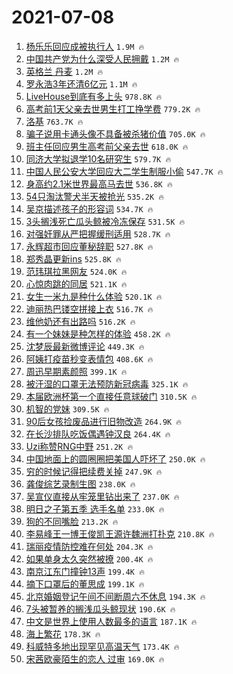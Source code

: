 # 2021-07-08

1. [杨乐乐回应成被执行人](https://s.weibo.com/weibo?q=%23%E6%9D%A8%E4%B9%90%E4%B9%90%E5%9B%9E%E5%BA%94%E6%88%90%E8%A2%AB%E6%89%A7%E8%A1%8C%E4%BA%BA%23&Refer=top) `1.9M 🔥`
1. [中国共产党为什么深受人民拥戴](https://s.weibo.com/weibo?q=%23%E4%B8%AD%E5%9B%BD%E5%85%B1%E4%BA%A7%E5%85%9A%E4%B8%BA%E4%BB%80%E4%B9%88%E6%B7%B1%E5%8F%97%E4%BA%BA%E6%B0%91%E6%8B%A5%E6%88%B4%23&Refer=top) `1.2M 🔥`
1. [英格兰 丹麦](https://s.weibo.com/weibo?q=%E8%8B%B1%E6%A0%BC%E5%85%B0%20%E4%B8%B9%E9%BA%A6&Refer=top) `1.2M 🔥`
1. [罗永浩3年还清6亿元](https://s.weibo.com/weibo?q=%23%E7%BD%97%E6%B0%B8%E6%B5%A93%E5%B9%B4%E8%BF%98%E6%B8%856%E4%BA%BF%E5%85%83%23&Refer=top) `1.1M 🔥`
1. [LiveHouse到底有多上头](https://s.weibo.com/weibo?q=%23LiveHouse%E5%88%B0%E5%BA%95%E6%9C%89%E5%A4%9A%E4%B8%8A%E5%A4%B4%23&Refer=top) `978.8K 🔥`
1. [高考前1天父亲去世男生打工挣学费](https://s.weibo.com/weibo?q=%23%E9%AB%98%E8%80%83%E5%89%8D1%E5%A4%A9%E7%88%B6%E4%BA%B2%E5%8E%BB%E4%B8%96%E7%94%B7%E7%94%9F%E6%89%93%E5%B7%A5%E6%8C%A3%E5%AD%A6%E8%B4%B9%23&Refer=top) `779.2K 🔥`
1. [洛基](https://s.weibo.com/weibo?q=%E6%B4%9B%E5%9F%BA&Refer=top) `763.7K 🔥`
1. [骗子说用卡通头像不具备被杀猪价值](https://s.weibo.com/weibo?q=%23%E9%AA%97%E5%AD%90%E8%AF%B4%E7%94%A8%E5%8D%A1%E9%80%9A%E5%A4%B4%E5%83%8F%E4%B8%8D%E5%85%B7%E5%A4%87%E8%A2%AB%E6%9D%80%E7%8C%AA%E4%BB%B7%E5%80%BC%23&Refer=top) `705.0K 🔥`
1. [班主任回应男生高考前父亲去世](https://s.weibo.com/weibo?q=%23%E7%8F%AD%E4%B8%BB%E4%BB%BB%E5%9B%9E%E5%BA%94%E7%94%B7%E7%94%9F%E9%AB%98%E8%80%83%E5%89%8D%E7%88%B6%E4%BA%B2%E5%8E%BB%E4%B8%96%23&Refer=top) `618.0K 🔥`
1. [同济大学拟退学10名研究生](https://s.weibo.com/weibo?q=%23%E5%90%8C%E6%B5%8E%E5%A4%A7%E5%AD%A6%E6%8B%9F%E9%80%80%E5%AD%A610%E5%90%8D%E7%A0%94%E7%A9%B6%E7%94%9F%23&Refer=top) `579.7K 🔥`
1. [中国人民公安大学回应大二学生制服小偷](https://s.weibo.com/weibo?q=%23%E4%B8%AD%E5%9B%BD%E4%BA%BA%E6%B0%91%E5%85%AC%E5%AE%89%E5%A4%A7%E5%AD%A6%E5%9B%9E%E5%BA%94%E5%A4%A7%E4%BA%8C%E5%AD%A6%E7%94%9F%E5%88%B6%E6%9C%8D%E5%B0%8F%E5%81%B7%23&Refer=top) `547.7K 🔥`
1. [身高约2.1米世界最高马去世](https://s.weibo.com/weibo?q=%23%E8%BA%AB%E9%AB%98%E7%BA%A62.1%E7%B1%B3%E4%B8%96%E7%95%8C%E6%9C%80%E9%AB%98%E9%A9%AC%E5%8E%BB%E4%B8%96%23&Refer=top) `536.8K 🔥`
1. [54只淘汰警犬半天被抢光](https://s.weibo.com/weibo?q=%2354%E5%8F%AA%E6%B7%98%E6%B1%B0%E8%AD%A6%E7%8A%AC%E5%8D%8A%E5%A4%A9%E8%A2%AB%E6%8A%A2%E5%85%89%23&Refer=top) `535.2K 🔥`
1. [吴京描述孩子的形容词](https://s.weibo.com/weibo?q=%23%E5%90%B4%E4%BA%AC%E6%8F%8F%E8%BF%B0%E5%AD%A9%E5%AD%90%E7%9A%84%E5%BD%A2%E5%AE%B9%E8%AF%8D%23&Refer=top) `534.7K 🔥`
1. [3头搁浅死亡瓜头鲸被冷冻保存](https://s.weibo.com/weibo?q=%233%E5%A4%B4%E6%90%81%E6%B5%85%E6%AD%BB%E4%BA%A1%E7%93%9C%E5%A4%B4%E9%B2%B8%E8%A2%AB%E5%86%B7%E5%86%BB%E4%BF%9D%E5%AD%98%23&Refer=top) `531.5K 🔥`
1. [对强奸罪从严把握缓刑适用](https://s.weibo.com/weibo?q=%23%E5%AF%B9%E5%BC%BA%E5%A5%B8%E7%BD%AA%E4%BB%8E%E4%B8%A5%E6%8A%8A%E6%8F%A1%E7%BC%93%E5%88%91%E9%80%82%E7%94%A8%23&Refer=top) `528.7K 🔥`
1. [永辉超市回应董秘辞职](https://s.weibo.com/weibo?q=%23%E6%B0%B8%E8%BE%89%E8%B6%85%E5%B8%82%E5%9B%9E%E5%BA%94%E8%91%A3%E7%A7%98%E8%BE%9E%E8%81%8C%23&Refer=top) `527.8K 🔥`
1. [郑秀晶更新ins](https://s.weibo.com/weibo?q=%23%E9%83%91%E7%A7%80%E6%99%B6%E6%9B%B4%E6%96%B0ins%23&Refer=top) `525.8K 🔥`
1. [范玮琪拉黑网友](https://s.weibo.com/weibo?q=%23%E8%8C%83%E7%8E%AE%E7%90%AA%E6%8B%89%E9%BB%91%E7%BD%91%E5%8F%8B%23&Refer=top) `524.0K 🔥`
1. [心惊肉跳的同居](https://s.weibo.com/weibo?q=%E5%BF%83%E6%83%8A%E8%82%89%E8%B7%B3%E7%9A%84%E5%90%8C%E5%B1%85&Refer=top) `521.1K 🔥`
1. [女生一米九是种什么体验](https://s.weibo.com/weibo?q=%23%E5%A5%B3%E7%94%9F%E4%B8%80%E7%B1%B3%E4%B9%9D%E6%98%AF%E7%A7%8D%E4%BB%80%E4%B9%88%E4%BD%93%E9%AA%8C%23&Refer=top) `520.1K 🔥`
1. [迪丽热巴镂空拼接上衣](https://s.weibo.com/weibo?q=%23%E8%BF%AA%E4%B8%BD%E7%83%AD%E5%B7%B4%E9%95%82%E7%A9%BA%E6%8B%BC%E6%8E%A5%E4%B8%8A%E8%A1%A3%23&Refer=top) `516.7K 🔥`
1. [维他奶还有出路吗](https://s.weibo.com/weibo?q=%23%E7%BB%B4%E4%BB%96%E5%A5%B6%E8%BF%98%E6%9C%89%E5%87%BA%E8%B7%AF%E5%90%97%23&Refer=top) `516.2K 🔥`
1. [有一个妹妹是种怎样的体验](https://s.weibo.com/weibo?q=%23%E6%9C%89%E4%B8%80%E4%B8%AA%E5%A6%B9%E5%A6%B9%E6%98%AF%E7%A7%8D%E6%80%8E%E6%A0%B7%E7%9A%84%E4%BD%93%E9%AA%8C%23&Refer=top) `458.2K 🔥`
1. [沈梦辰最新微博评论](https://s.weibo.com/weibo?q=%23%E6%B2%88%E6%A2%A6%E8%BE%B0%E6%9C%80%E6%96%B0%E5%BE%AE%E5%8D%9A%E8%AF%84%E8%AE%BA%23&Refer=top) `449.3K 🔥`
1. [阿姨打疫苗秒变表情包](https://s.weibo.com/weibo?q=%23%E9%98%BF%E5%A7%A8%E6%89%93%E7%96%AB%E8%8B%97%E7%A7%92%E5%8F%98%E8%A1%A8%E6%83%85%E5%8C%85%23&Refer=top) `408.6K 🔥`
1. [周迅早期素颜照](https://s.weibo.com/weibo?q=%23%E5%91%A8%E8%BF%85%E6%97%A9%E6%9C%9F%E7%B4%A0%E9%A2%9C%E7%85%A7%23&Refer=top) `399.1K 🔥`
1. [被汗湿的口罩无法预防新冠病毒](https://s.weibo.com/weibo?q=%23%E8%A2%AB%E6%B1%97%E6%B9%BF%E7%9A%84%E5%8F%A3%E7%BD%A9%E6%97%A0%E6%B3%95%E9%A2%84%E9%98%B2%E6%96%B0%E5%86%A0%E7%97%85%E6%AF%92%23&Refer=top) `325.1K 🔥`
1. [本届欧洲杯第一个直接任意球破门](https://s.weibo.com/weibo?q=%E6%9C%AC%E5%B1%8A%E6%AC%A7%E6%B4%B2%E6%9D%AF%E7%AC%AC%E4%B8%80%E4%B8%AA%E7%9B%B4%E6%8E%A5%E4%BB%BB%E6%84%8F%E7%90%83%E7%A0%B4%E9%97%A8&Refer=top) `310.5K 🔥`
1. [机智的党妹](https://s.weibo.com/weibo?q=%23%E6%9C%BA%E6%99%BA%E7%9A%84%E5%85%9A%E5%A6%B9%23&Refer=top) `309.5K 🔥`
1. [90后女孩捡废品进行旧物改造](https://s.weibo.com/weibo?q=%2390%E5%90%8E%E5%A5%B3%E5%AD%A9%E6%8D%A1%E5%BA%9F%E5%93%81%E8%BF%9B%E8%A1%8C%E6%97%A7%E7%89%A9%E6%94%B9%E9%80%A0%23&Refer=top) `264.9K 🔥`
1. [在长沙排队吃饭偶遇钟汉良](https://s.weibo.com/weibo?q=%23%E5%9C%A8%E9%95%BF%E6%B2%99%E6%8E%92%E9%98%9F%E5%90%83%E9%A5%AD%E5%81%B6%E9%81%87%E9%92%9F%E6%B1%89%E8%89%AF%23&Refer=top) `264.4K 🔥`
1. [Uzi称赞RNG中野](https://s.weibo.com/weibo?q=%23Uzi%E7%A7%B0%E8%B5%9ERNG%E4%B8%AD%E9%87%8E%23&Refer=top) `251.2K 🔥`
1. [中国地面上的圆圈圈把美国人吓坏了](https://s.weibo.com/weibo?q=%23%E4%B8%AD%E5%9B%BD%E5%9C%B0%E9%9D%A2%E4%B8%8A%E7%9A%84%E5%9C%86%E5%9C%88%E5%9C%88%E6%8A%8A%E7%BE%8E%E5%9B%BD%E4%BA%BA%E5%90%93%E5%9D%8F%E4%BA%86%23&Refer=top) `250.0K 🔥`
1. [穷的时候记得把续费关掉](https://s.weibo.com/weibo?q=%23%E7%A9%B7%E7%9A%84%E6%97%B6%E5%80%99%E8%AE%B0%E5%BE%97%E6%8A%8A%E7%BB%AD%E8%B4%B9%E5%85%B3%E6%8E%89%23&Refer=top) `247.9K 🔥`
1. [龚俊综艺录制生图](https://s.weibo.com/weibo?q=%23%E9%BE%9A%E4%BF%8A%E7%BB%BC%E8%89%BA%E5%BD%95%E5%88%B6%E7%94%9F%E5%9B%BE%23&Refer=top) `238.0K 🔥`
1. [吴宣仪直接从牢笼里钻出来了](https://s.weibo.com/weibo?q=%23%E5%90%B4%E5%AE%A3%E4%BB%AA%E7%9B%B4%E6%8E%A5%E4%BB%8E%E7%89%A2%E7%AC%BC%E9%87%8C%E9%92%BB%E5%87%BA%E6%9D%A5%E4%BA%86%23&Refer=top) `237.0K 🔥`
1. [明日之子第五季 选手名单](https://s.weibo.com/weibo?q=%E6%98%8E%E6%97%A5%E4%B9%8B%E5%AD%90%E7%AC%AC%E4%BA%94%E5%AD%A3%20%E9%80%89%E6%89%8B%E5%90%8D%E5%8D%95&Refer=top) `233.0K 🔥`
1. [狗的不同嘴脸](https://s.weibo.com/weibo?q=%23%E7%8B%97%E7%9A%84%E4%B8%8D%E5%90%8C%E5%98%B4%E8%84%B8%23&Refer=top) `213.2K 🔥`
1. [李易峰王一博王俊凯王源许魏洲打扑克](https://s.weibo.com/weibo?q=%23%E6%9D%8E%E6%98%93%E5%B3%B0%E7%8E%8B%E4%B8%80%E5%8D%9A%E7%8E%8B%E4%BF%8A%E5%87%AF%E7%8E%8B%E6%BA%90%E8%AE%B8%E9%AD%8F%E6%B4%B2%E6%89%93%E6%89%91%E5%85%8B%23&Refer=top) `210.8K 🔥`
1. [瑞丽疫情防控难在何处](https://s.weibo.com/weibo?q=%23%E7%91%9E%E4%B8%BD%E7%96%AB%E6%83%85%E9%98%B2%E6%8E%A7%E9%9A%BE%E5%9C%A8%E4%BD%95%E5%A4%84%23&Refer=top) `204.3K 🔥`
1. [如果单身太久突然被撩](https://s.weibo.com/weibo?q=%23%E5%A6%82%E6%9E%9C%E5%8D%95%E8%BA%AB%E5%A4%AA%E4%B9%85%E7%AA%81%E7%84%B6%E8%A2%AB%E6%92%A9%23&Refer=top) `200.4K 🔥`
1. [南京江东门撞钟13声](https://s.weibo.com/weibo?q=%23%E5%8D%97%E4%BA%AC%E6%B1%9F%E4%B8%9C%E9%97%A8%E6%92%9E%E9%92%9F13%E5%A3%B0%23&Refer=top) `199.4K 🔥`
1. [摘下口罩后的董思成](https://s.weibo.com/weibo?q=%23%E6%91%98%E4%B8%8B%E5%8F%A3%E7%BD%A9%E5%90%8E%E7%9A%84%E8%91%A3%E6%80%9D%E6%88%90%23&Refer=top) `199.1K 🔥`
1. [北京婚姻登记午间不间断周六不休息](https://s.weibo.com/weibo?q=%23%E5%8C%97%E4%BA%AC%E5%A9%9A%E5%A7%BB%E7%99%BB%E8%AE%B0%E5%8D%88%E9%97%B4%E4%B8%8D%E9%97%B4%E6%96%AD%E5%91%A8%E5%85%AD%E4%B8%8D%E4%BC%91%E6%81%AF%23&Refer=top) `194.3K 🔥`
1. [7头被暂养的搁浅瓜头鲸现状](https://s.weibo.com/weibo?q=%237%E5%A4%B4%E8%A2%AB%E6%9A%82%E5%85%BB%E7%9A%84%E6%90%81%E6%B5%85%E7%93%9C%E5%A4%B4%E9%B2%B8%E7%8E%B0%E7%8A%B6%23&Refer=top) `190.6K 🔥`
1. [中文是世界上使用人数最多的语言](https://s.weibo.com/weibo?q=%23%E4%B8%AD%E6%96%87%E6%98%AF%E4%B8%96%E7%95%8C%E4%B8%8A%E4%BD%BF%E7%94%A8%E4%BA%BA%E6%95%B0%E6%9C%80%E5%A4%9A%E7%9A%84%E8%AF%AD%E8%A8%80%23&Refer=top) `187.1K 🔥`
1. [海上繁花](https://s.weibo.com/weibo?q=%E6%B5%B7%E4%B8%8A%E7%B9%81%E8%8A%B1&Refer=top) `178.3K 🔥`
1. [科威特多地出现罕见高温天气](https://s.weibo.com/weibo?q=%E7%A7%91%E5%A8%81%E7%89%B9%E5%A4%9A%E5%9C%B0%E5%87%BA%E7%8E%B0%E7%BD%95%E8%A7%81%E9%AB%98%E6%B8%A9%E5%A4%A9%E6%B0%94&Refer=top) `173.4K 🔥`
1. [宋茜欧豪陌生的恋人 过审](https://s.weibo.com/weibo?q=%E5%AE%8B%E8%8C%9C%E6%AC%A7%E8%B1%AA%E9%99%8C%E7%94%9F%E7%9A%84%E6%81%8B%E4%BA%BA%20%E8%BF%87%E5%AE%A1&Refer=top) `169.0K 🔥`
